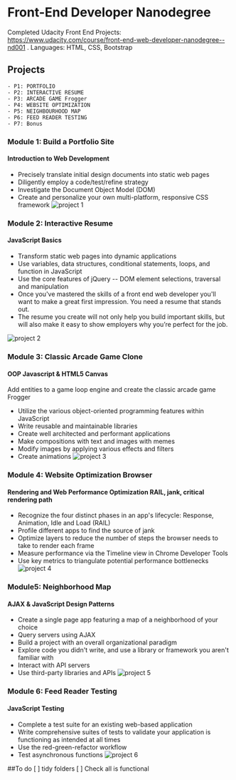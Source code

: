 # Front-End Developer Nanodegree  
Completed Udacity Front End Projects: https://www.udacity.com/course/front-end-web-developer-nanodegree--nd001 . 
Languages: HTML, CSS, Bootstrap
      
## Projects
	- P1: PORTFOLIO 	
	- P2: INTERACTIVE RESUME
	- P3: ARCADE GAME Frogger 	
	- P4: WEBSITE OPTIMIZATION 	
	- P5: NEIGHBOURHOOD MAP 	
	- P6: FEED READER TESTING 
	- P7: Bonus 



### Module 1: Build a Portfolio Site                      
#### Introduction to Web Development
- Precisely translate initial design documents into static web pages
- Diligently employ a code/test/refine strategy
- Investigate the Document Object Model (DOM)
- Create and personalize your own multi-platform, responsive CSS framework
![project 1](https://github.com/UndreamtMayhem/Udacity-Front-End-Web-Development/blob/master/P1%20PORTFOLIO/rubrics/mydesign.PNG)

### Module 2: Interactive Resume                       
#### JavaScript Basics
- Transform static web pages into dynamic applications
- Use variables, data structures, conditional statements, loops, and function in JavaScript
- Use the core features of jQuery -- DOM element selections, traversal and manipulation
- Once you've mastered the skills of a front end web developer you'll want to make a great first impression. You need a resume that stands out.
- The resume you create will not only help you build important skills, but will also make it easy to show employers why you’re perfect for the job.

![project 2](https://github.com/UndreamtMayhem/Udacity-Front-End-Web-Development/blob/master/P2%20INTERACTIVE%20RESUME/mydesign.PNG)

### Module 3: Classic Arcade Game Clone                
#### OOP Javascript & HTML5 Canvas

Add entities to a game loop engine and create the classic arcade game Frogger
- Utilize the various object-oriented programming features within JavaScript
- Write reusable and maintainable libraries
- Create well architected and performant applications
- Make compositions with text and images with memes
- Modify images by applying various effects and filters
- Create animations
![project 3](https://github.com/UndreamtMayhem/Udacity-Front-End-Web-Development/blob/master/P3%20ARCADE%20GAME%20Frogger/gameui.PNG)

### Module 4: Website Optimization Browser        
#### Rendering and Web Performance Optimization RAIL, jank, critical rendering path

- Recognize the four distinct phases in an app's lifecycle: Response, Animation, Idle and Load (RAIL)
- Profile different apps to find the source of jank
- Optimize layers to reduce the number of steps the browser needs to take to render each frame
- Measure performance via the Timeline view in Chrome Developer Tools
- Use key metrics to triangulate potential performance bottlenecks
![project 4](https://github.com/UndreamtMayhem/Udacity-Front-End-Web-Development/blob/master/P4%20WEBSITE%20OPTIMIZATION/completed.PNG)

### Module5: Neighborhood Map 	
#### AJAX & JavaScript Design Patterns
- Create a single page app featuring a map of a neighborhood of your choice
- Query servers using AJAX
- Build a project with an overall organizational paradigm
- Explore code you didn't write, and use a library or framework you aren't familiar with
- Interact with API servers
- Use third-party libraries and APIs
![project 5](https://github.com/UndreamtMayhem/Udacity-Front-End-Web-Development/blob/master/P5%20NEIGHBOURHOOD%20MAP/completed_project.PNG)

### Module 6:  Feed Reader Testing         
#### JavaScript Testing
- Complete a test suite for an existing web-based application
- Write comprehensive suites of tests to validate your application is functioning as intended at all times
- Use the red-green-refactor workflow
- Test asynchronous functions
![project 6](https://github.com/UndreamtMayhem/Udacity-Front-End-Web-Development/blob/master/P6%20FEED%20READER%20TESTING/completed.PNG)



##To do 
[ ] tidy folders
[ ] Check all is functional 
